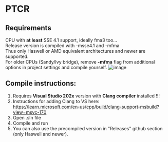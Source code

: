 # PTCR
## Requirements
CPU with **at least** SSE 4.1 support, ideally fma3 too...<br>
Release version is compiled with -msse4.1 and -mfma <br>
Thus only Haswell or AMD equivalent architectures and newer are supported. <br>
For older CPUs (Sandy/Ivy bridge), remove **-mfma** flag from additional options in project settings and compile yourself.
![image](https://user-images.githubusercontent.com/82727531/196032853-6ed06734-ae9e-4a0d-9276-fb89fe104cd1.png)

## Compile instructions:
1) Requires **Visual Studio 202x** version with **Clang compiler** installed !!!
2) Instructions for adding Clang to VS here:<br>
https://learn.microsoft.com/en-us/cpp/build/clang-support-msbuild?view=msvc-170
3) Open .sln file
4) Compile and run
5) You can also use the precompiled version in "Releases" github section (only Haswell and newer).
